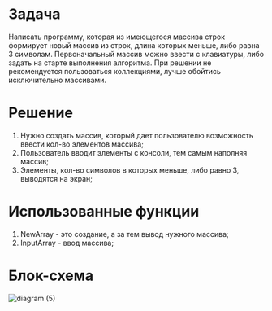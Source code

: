 # Задача
Написать программу, которая из имеющегося массива строк формирует новый массив из строк, длина которых меньше, либо равна 3 символам. Первоначальный массив можно ввести с клавиатуры, либо задать на старте выполнения алгоритма. При решении не рекомендуется пользоваться коллекциями, лучше обойтись исключительно массивами.

# Решение
1. Нужно создать массив, который дает пользователю возможность ввести кол-во элементов массива;
2. Пользователь вводит элементы с консоли, тем самым наполняя массив;
3. Элементы, кол-во символов в которых меньше, либо равно 3, выводятся на экран;

# Использованные функции
1. NewArray - это создание, а за тем вывод нужного массива;
2. InputArray - ввод массива;

# Блок-схема

![diagram (5)](https://user-images.githubusercontent.com/118004424/207310633-fd748fc5-57aa-4f31-8035-70caff555e85.png)
